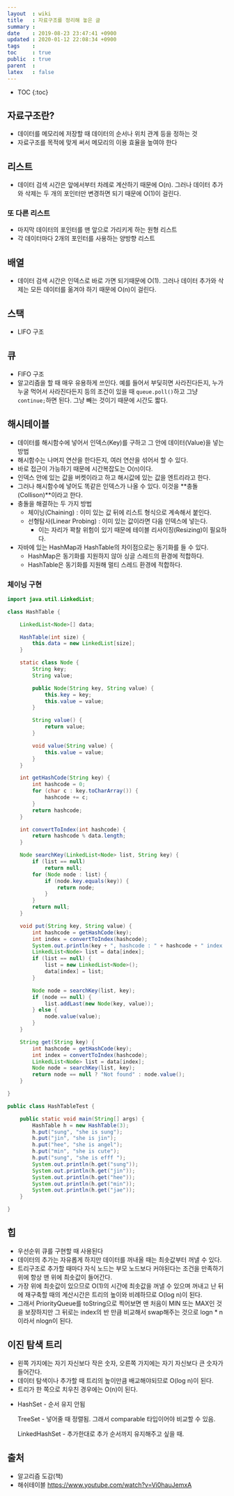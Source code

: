 ```yaml
---
layout  : wiki
title   : 자료구조를 정리해 놓은 글
summary : 
date    : 2019-08-23 23:47:41 +0900
updated : 2020-01-12 22:08:34 +0900
tags    : 
toc     : true
public  : true
parent  : 
latex   : false
---
```

* TOC
{:toc}

## 자료구조란?

- 데이터를 메모리에 저장할 때 데이터의 순서나 위치 관계 등을 정하는 것
- 자료구조를 목적에 맞게 써서 메모리의 이용 효율을 높여야 한다

## 리스트

- 데이터 검색 시간은 앞에서부터 차례로 계산하기 때문에 O(n). 그러나 데이터 추가와 삭제는 두 개의 포인터만 변경하면 되기 때문에 O(1)이 걸린다.

### 또 다른 리스트

- 마지막 데이터의 포인터를 맨 앞으로 가리키게 하는 원형 리스트
- 각 데이터마다 2개의 포인터를 사용하는 양방향 리스트

## 배열

- 데이터 검색 시간은 인덱스로 바로 가면 되기때문에 O(1). 그러나 데이터 추가와 삭제는 모든 데이터를 옮겨야 하기 때문에 O(n)이 걸린다.

## 스택

- LIFO 구조

## 큐

- FIFO 구조
- 알고리즘을 할 때 매우 유용하게 쓰인다. 예를 들어서 부딫히면 사라진다든지, 누가 누굴 먹어서 사라진다든지 등의 조건이 있을 때 `queue.poll()`하고 그냥 `continue;`하면 된다. 그냥 빼는 것이기 때문에 시간도 짧다.

## 해시테이블

- 데이터를 해시함수에 넣어서 인덱스(Key)를 구하고 그 안에 데이터(Value)을 넣는 방법
- 해시함수는 나머지 연산을 한다든지, 여러 연산을 섞어서 할 수 있다.
- 바로 접근이 가능하기 때문에 시간복잡도는 O(n)이다.
- 인덱스 안에 있는 값을 버켓이라고 하고 해시값에 있는 값을 엔트리라고 한다.
- 그러나 해시함수에 넣어도 똑같은 인덱스가 나올 수 있다. 이것을 **충돌(Collison)**이라고 한다.
- 충돌을 해결하는 두 가지 방법
    - 체이닝(Chaining) : 이미 있는 값 뒤에 리스트 형식으로 계속해서 붙인다.
    - 선형탐사(Linear Probing) : 이미 있는 값이라면 다음 인덱스에 넣는다.
        - 이는 자리가 꽉찰 위험이 있기 때문에 테이블 리사이징(Resizing)이 필요하다.
- 자바에 있는 HashMap과 HashTable의 차이점으로는 동기화를 들 수 있다.
    - HashMap은 동기화를 지원하지 않아 싱글 스레드의 환경에 적합하다.
    - HashTable은 동기화를 지원해 멀티 스레드 환경에 적합하다.

### 체이닝 구현

```java
import java.util.LinkedList;

class HashTable {

	LinkedList<Node>[] data;

	HashTable(int size) {
		this.data = new LinkedList[size];
	}

	static class Node {
		String key;
		String value;

		public Node(String key, String value) {
			this.key = key;
			this.value = value;
		}

		String value() {
			return value;
		}

		void value(String value) {
			this.value = value;
		}
	}

	int getHashCode(String key) {
		int hashcode = 0;
		for (char c : key.toCharArray()) {
			hashcode += c;
		}
		return hashcode;
	}

	int convertToIndex(int hashcode) {
		return hashcode % data.length;
	}

	Node searchKey(LinkedList<Node> list, String key) {
		if (list == null)
			return null;
		for (Node node : list) {
			if (node.key.equals(key)) {
				return node;
			}
		}
		return null;
	}

	void put(String key, String value) {
		int hashcode = getHashCode(key);
		int index = convertToIndex(hashcode);
		System.out.println(key + ", hashcode : " + hashcode + " index : " + index);
		LinkedList<Node> list = data[index];
		if (list == null) {
			list = new LinkedList<Node>();
			data[index] = list;
		}

		Node node = searchKey(list, key);
		if (node == null) {
			list.addLast(new Node(key, value));
		} else {
			node.value(value);
		}
	}

	String get(String key) {
		int hashcode = getHashCode(key);
		int index = convertToIndex(hashcode);
		LinkedList<Node> list = data[index];
		Node node = searchKey(list, key);
		return node == null ? "Not found" : node.value();
	}

}

public class HashTableTest {

	public static void main(String[] args) {
		HashTable h = new HashTable(3);
		h.put("sung", "she is sung");
		h.put("jin", "she is jin");
		h.put("hee", "she is angel");
		h.put("min", "she is cute");
		h.put("sung", "she is efff ");
		System.out.println(h.get("sung"));
		System.out.println(h.get("jin"));
		System.out.println(h.get("hee"));
		System.out.println(h.get("min"));
		System.out.println(h.get("jae"));
	}

}
```

## 힙

- 우선순위 큐를 구현할 때 사용된다
- 데이터의 추가는 자유롭게 하지만 데이터를 꺼내올 때는 최솟값부터 꺼낼 수 있다.
- 트리구조로 추가할 때마다 자식 노드는 부모 노드보다 커야된다는 조건을 만족하기 위에 항상 맨 위에 최솟값이 들어간다.
- 가장 위에 최솟값이 있으므로 O(1)의 시간에 최솟값을 꺼낼 수 있으며 꺼내고 난 뒤에 재구축할 때의 계산시간은 트리의 높이와 비례하므로 O(log n)이 된다.
- 그래서 PriorityQueue를 toString으로 찍어보면 맨 처음이 MIN 또는 MAX인 것을 보장하지만 그 뒤로는 index의 반 만큼 비교해서 swap해주는 것으로 logn * n이라서 nlogn이 된다.

## 이진 탐색 트리

- 왼쪽 가지에는 자기 자신보다 작은 숫자, 오른쪽 가지에는 자기 자신보다 큰 숫자가 들어간다.
- 데이터 탐색이나 추가할 때 트리의 높이만큼 배교해야되므로 O(log n)이 된다.
- 트리가 한 쪽으로 치우친 경우에는 O(n)이 된다.

* HashSet - 순서 유지 안됨

  TreeSet - 넣어줄 때 정렬됨. 그래서 comparable 타입이어야 비교할 수 있음.

  LinkedHashSet - 추가한대로 추가 순서까지 유지해주고 싶을 때. 



## 출처

- 알고리즘 도감(책)
- 해쉬테이블 https://www.youtube.com/watch?v=Vi0hauJemxA

